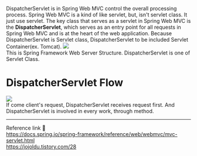 DispatcherServlet is in Spring Web MVC control the overall processing process. Spring Web MVC is a kind of like servlet, but, isn't servlet class. It just use servlet. The key class that serves as a servlet in Spring Web MVC is the **DispatcherServlet**, which serves as an entry point for all requests in Spring Web MVC and is at the heart of the web application. Because DispatcherServlet is Servlet class, DispatcherServlet to be included Servlet Container(ex. Tomcat).
![](https://img1.daumcdn.net/thumb/R1280x0/?scode=mtistory2&fname=https%3A%2F%2Ft1.daumcdn.net%2Fcfile%2Ftistory%2F2236F14757BBD25119)  
This is Spring Framework Web Server Structure. DispatcherServlet is one of Servlet Class.
# DispatcherServlet Flow
![](https://img1.daumcdn.net/thumb/R1280x0/?scode=mtistory2&fname=https%3A%2F%2Ft1.daumcdn.net%2Fcfile%2Ftistory%2F21121346579D543324)       
If come client's request, DispatcherServlet receives request first. And DispatcherServlet is involved in every work, through method.

---
Reference link 🙂     
https://docs.spring.io/spring-framework/reference/web/webmvc/mvc-servlet.html            
https://jojoldu.tistory.com/28               